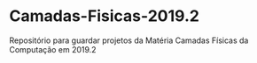 # Camadas-Fisicas-2019.2
Repositório para guardar projetos da Matéria Camadas Físicas da Computação em 2019.2
